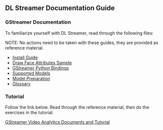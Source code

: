 ## DL Streamer Documentation Guide

### GStreamer Documentation
To familiarize yourself with DL Streamer, read through the following files:

NOTE: No actions need to be taken with these guides, they are provided as reference material.

- [Install Guide](Install_Guide.md)
- [Draw Face Attributes Sample](Draw_Face_Attributes_Sample.md)
- [GStreamer Python Bindings](GStreamer_Python_Bindings.md)
- [Supported Models](Supported_Models.md)
- [Model Preparation](Model_Preparation.md)
- [Glossary](Glossary.md)


### Tutorial
Follow the link below.  Read through the reference material, then do the exercises in the tutorial.

[GStreamer Video Analytics Documents and Tutorial](DL_Streamer/README.md)
